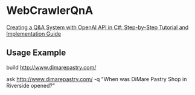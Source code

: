 # WebCrawlerQnA
[Creating a Q&A System with OpenAI API in C#: Step-by-Step Tutorial and Implementation Guide](https://devedium.com/creating-a-q-a-system-with-openai-api-in-c-step-by-step-tutorial-and-implementation-guide-d40412723072)



## Usage Example

build http://www.dimarepastry.com/

ask http://www.dimarepastry.com/ -q "When was DiMare Pastry Shop in Riverside opened?"
